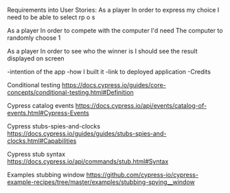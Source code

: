Requirements into User Stories:
As a player
In order to express my choice
I need to be able to select rp o s

As a player
In order to compete with the computer
I'd need The computer to randomly choose 1

As a player
In order to see who the winner is
I should see the result displayed on screen 


-intention of the app
-how I built it
-link to deployed application
-Credits

Conditional testing
https://docs.cypress.io/guides/core-concepts/conditional-testing.html#Definition

Cypress catalog events
https://docs.cypress.io/api/events/catalog-of-events.html#Cypress-Events

Cypress stubs-spies-and-clocks
https://docs.cypress.io/guides/guides/stubs-spies-and-clocks.html#Capabilities

Cypress stub syntax
https://docs.cypress.io/api/commands/stub.html#Syntax

Examples stubbing window
https://github.com/cypress-io/cypress-example-recipes/tree/master/examples/stubbing-spying__window


